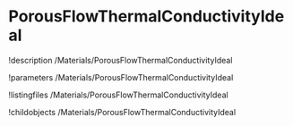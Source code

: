 <!-- MOOSE Documentation Stub: Remove this when content is added. -->

# PorousFlowThermalConductivityIdeal
!description /Materials/PorousFlowThermalConductivityIdeal

!parameters /Materials/PorousFlowThermalConductivityIdeal

!listingfiles /Materials/PorousFlowThermalConductivityIdeal

!childobjects /Materials/PorousFlowThermalConductivityIdeal
